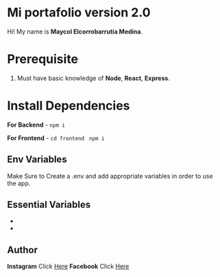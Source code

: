 # Mi portafolio version 2.0

Hi! My name is **Maycol Elcorrobarrutia Medina**.

# Prerequisite

1.  Must have basic knowledge of **Node**, **React**, **Express**.

# Install Dependencies

**For Backend** - `npm i`

**For Frontend** - `cd frontend` ` npm i`

## Env Variables

Make Sure to Create a .env and add appropriate variables in order to use the app.

## **Essential Variables**

-
-

## Author

**Instagram** Click [Here](https://www.instagram.com/maycol0428)
**Facebook** Click [Here](https://www.facebook.com/maycolchristian.em)
